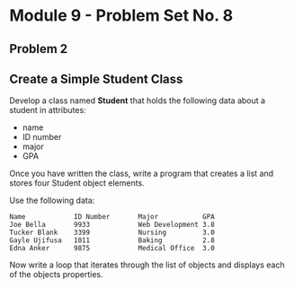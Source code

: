 # Module 9 - Problem Set No. 8
## Problem 2

## Create a Simple Student Class

Develop a class named **Student** that holds the following data about a student in attributes:

- name 
- ID number
- major
- GPA

Once you have written the class, write a program that creates a list and stores four Student object elements.

Use the following data:

```text
Name            ID Number       Major           GPA
Joe Bella       9933            Web Development 3.8
Tucker Blank    3399            Nursing         3.0
Gayle Ujifusa   1011            Baking          2.8
Edna Anker      9875            Medical Office  3.0
```

Now write a loop that iterates through the list of objects and displays each of the objects properties.
